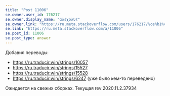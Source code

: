 ```yaml
---
title: "Post 11006"
se.owner.user_id: 176217
se.owner.display_name: "αλεχολυτ"
se.owner.link: "https://ru.meta.stackoverflow.com/users/176217/%ce%b1%ce%bb%ce%b5%cf%87%ce%bf%ce%bb%cf%85%cf%84"
se.link: "https://ru.meta.stackoverflow.com/a/11006"
se.post_id: 11006
se.post_type: answer
---
```

<p>Добавил переводы:</p>
<ul>
<li><a href="https://ru.traducir.win/strings/10057" rel="nofollow noreferrer">https://ru.traducir.win/strings/10057</a></li>
<li><a href="https://ru.traducir.win/strings/15527" rel="nofollow noreferrer">https://ru.traducir.win/strings/15527</a></li>
<li><a href="https://ru.traducir.win/strings/15528" rel="nofollow noreferrer">https://ru.traducir.win/strings/15528</a></li>
<li><a href="https://ru.traducir.win/strings/6247" rel="nofollow noreferrer">https://ru.traducir.win/strings/6247</a> (уже было кем-то переведено)</li>
</ul>
<p>Ожидается на свежих сборках. Текущая rev 2020.11.2.37934</p>
